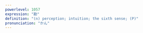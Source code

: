 ```yaml
---
powerlevel: 1057
expression: "勘"
definition: "(n) perception; intuition; the sixth sense; (P)"
pronunciation: "かん"
---
```

